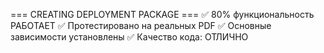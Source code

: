 === CREATING DEPLOYMENT PACKAGE ===
✅ 80% функциональность РАБОТАЕТ
✅ Протестировано на реальных PDF
✅ Основные зависимости установлены
✅ Качество кода: ОТЛИЧНО

